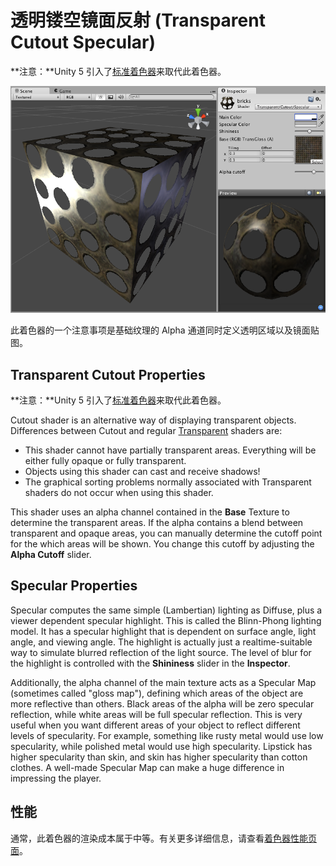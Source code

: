 透明镂空镜面反射 (Transparent Cutout Specular)
===========================

**注意：**Unity 5 引入了[标准着色器](shader-StandardShader.html)来取代此着色器。

![](../uploads/Shaders/Shader-TransCutoutSpec.png) 

此着色器的一个注意事项是基础纹理的 Alpha 通道同时定义透明区域以及镜面贴图。

Transparent Cutout Properties
-----------------------------

**注意：**Unity 5 引入了[标准着色器](shader-StandardShader.html)来取代此着色器。

Cutout shader is an alternative way of displaying transparent objects. Differences between Cutout and regular [Transparent](shader-TransparentFamily.html) shaders are:

* This shader cannot have partially transparent areas. Everything will be either fully opaque or fully transparent.
* Objects using this shader can cast and receive shadows!
* The graphical sorting problems normally associated with Transparent shaders do not occur when using this shader.

This shader uses an alpha channel contained in the __Base__ Texture to determine the transparent areas. If the alpha contains a blend between transparent and opaque areas, you can manually determine the cutoff point for the which areas will be shown. You change this cutoff by adjusting the __Alpha Cutoff__ slider.
 

Specular Properties
-------------------


Specular computes the same simple (Lambertian) lighting as Diffuse, plus a viewer dependent specular highlight. This is called the Blinn-Phong lighting model. It has a specular highlight that is dependent on surface angle, light angle, and viewing angle. The highlight is actually just a realtime-suitable way to simulate blurred reflection of the light source. The level of blur for the highlight is controlled with the __Shininess__ slider in the __Inspector__.

Additionally, the alpha channel of the main texture acts as a Specular Map (sometimes called "gloss map"), defining which areas of the object are more reflective than others. Black areas of the alpha will be zero specular reflection, while white areas will be full specular reflection. This is very useful when you want different areas of your object to reflect different levels of specularity. For example, something like rusty metal would use low specularity, while polished metal would use high specularity. Lipstick has higher specularity than skin, and skin has higher specularity than cotton clothes. A well-made Specular Map can make a huge difference in impressing the player.
 

性能
-----------


通常，此着色器的渲染成本属于中等。有关更多详细信息，请查看[着色器性能页面](shader-Performance.html)。
